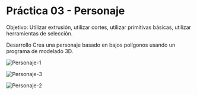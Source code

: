 # Práctica 03 - Personaje

Objetivo:
Utilizar extrusión, utilizar cortes, utilizar  primitivas básicas, utilizar herramientas de selección.

Desarrollo 
Crea una personaje basado en bajos polígonos usando un programa de modelado 3D.

![Personaje-1](https://github.com/KatS-H/SimulacionPorComputadora-KatiaSalcedo/assets/117952488/2313fdf5-bc0a-43f7-91c0-3415956e3aaf)

![Personaje-3](https://github.com/KatS-H/SimulacionPorComputadora-KatiaSalcedo/assets/117952488/492a66e1-77d4-4da7-ae08-39a21afdce8e)

![Personaje-2](https://github.com/KatS-H/SimulacionPorComputadora-KatiaSalcedo/assets/117952488/850857fe-1b04-4d9a-b104-380762ae7931)
